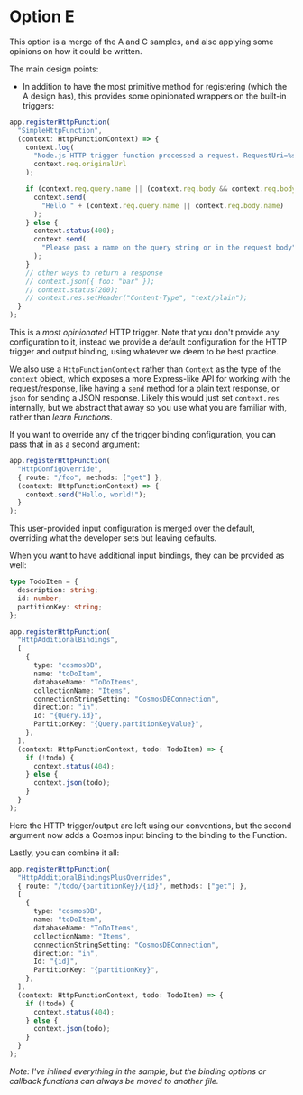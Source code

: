 # Option E

This option is a merge of the A and C samples, and also applying some opinions on how it could be written.

The main design points:

- In addition to have the most primitive method for registering (which the A design has), this provides some opinionated wrappers on the built-in triggers:

```ts
app.registerHttpFunction(
  "SimpleHttpFunction",
  (context: HttpFunctionContext) => {
    context.log(
      "Node.js HTTP trigger function processed a request. RequestUri=%s",
      context.req.originalUrl
    );

    if (context.req.query.name || (context.req.body && context.req.body.name)) {
      context.send(
        "Hello " + (context.req.query.name || context.req.body.name)
      );
    } else {
      context.status(400);
      context.send(
        "Please pass a name on the query string or in the request body"
      );
    }
    // other ways to return a response
    // context.json({ foo: "bar" });
    // context.status(200);
    // context.res.setHeader("Content-Type", "text/plain");
  }
);
```

This is a _most opinionated_ HTTP trigger. Note that you don't provide any configuration to it, instead we provide a default configuration for the HTTP trigger and output binding, using whatever we deem to be best practice.

We also use a `HttpFunctionContext` rather than `Context` as the type of the `context` object, which exposes a more Express-like API for working with the request/response, like having a `send` method for a plain text response, or `json` for sending a JSON response. Likely this would just set `context.res` internally, but we abstract that away so you use what you are familiar with, rather than _learn Functions_.

If you want to override any of the trigger binding configuration, you can pass that in as a second argument:

```ts
app.registerHttpFunction(
  "HttpConfigOverride",
  { route: "/foo", methods: ["get"] },
  (context: HttpFunctionContext) => {
    context.send("Hello, world!");
  }
);
```

This user-provided input configuration is merged over the default, overriding what the developer sets but leaving defaults.

When you want to have additional input bindings, they can be provided as well:

```ts
type TodoItem = {
  description: string;
  id: number;
  partitionKey: string;
};

app.registerHttpFunction(
  "HttpAdditionalBindings",
  [
    {
      type: "cosmosDB",
      name: "toDoItem",
      databaseName: "ToDoItems",
      collectionName: "Items",
      connectionStringSetting: "CosmosDBConnection",
      direction: "in",
      Id: "{Query.id}",
      PartitionKey: "{Query.partitionKeyValue}",
    },
  ],
  (context: HttpFunctionContext, todo: TodoItem) => {
    if (!todo) {
      context.status(404);
    } else {
      context.json(todo);
    }
  }
);
```

Here the HTTP trigger/output are left using our conventions, but the second argument now adds a Cosmos input binding to the binding to the Function.

Lastly, you can combine it all:

```ts
app.registerHttpFunction(
  "HttpAdditionalBindingsPlusOverrides",
  { route: "/todo/{partitionKey}/{id}", methods: ["get"] },
  [
    {
      type: "cosmosDB",
      name: "toDoItem",
      databaseName: "ToDoItems",
      collectionName: "Items",
      connectionStringSetting: "CosmosDBConnection",
      direction: "in",
      Id: "{id}",
      PartitionKey: "{partitionKey}",
    },
  ],
  (context: HttpFunctionContext, todo: TodoItem) => {
    if (!todo) {
      context.status(404);
    } else {
      context.json(todo);
    }
  }
);
```

_Note: I've inlined everything in the sample, but the binding options or callback functions can always be moved to another file._
